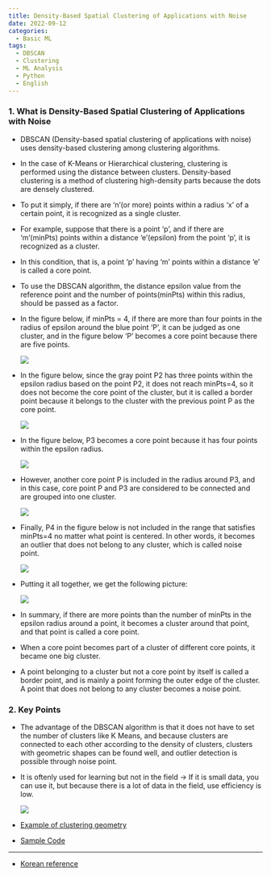 ```yaml
---
title: Density-Based Spatial Clustering of Applications with Noise
date: 2022-09-12
categories:
  - Basic ML
tags: 
  - DBSCAN
  - Clustering
  - ML Analysis
  - Python
  - English
---
```


### 1. What is Density-Based Spatial Clustering of Applications with Noise
- DBSCAN (Density-based spatial clustering of applications with noise) uses density-based clustering among clustering algorithms.
- In the case of K-Means or Hierarchical clustering, clustering is performed using the distance between clusters. Density-based clustering is a method of clustering high-density parts because the dots are densely clustered.
- To put it simply, if there are ‘n’(or more) points within a radius ‘x’ of a certain point, it is recognized as a single cluster.
- For example, suppose that there is a point ‘p’, and if there are ‘m’(minPts) points within a distance ‘e’(epsilon) from the point ‘p’, it is recognized as a cluster.
- In this condition, that is, a point ‘p’ having ‘m’ points within a distance ‘e’ is called a core point.
- To use the DBSCAN algorithm, the distance epsilon value from the reference point and the number of points(minPts) within this radius, should be passed as a factor.
- In the figure below, if minPts = 4, if there are more than four points in the radius of epsilon around the blue point ‘P’, it can be judged as one cluster, and in the figure below ‘P’ becomes a core point because there are five points.
        
    ![](images/DBSCAN/Untitled.png)
        
- In the figure below, since the gray point P2 has three points within the epsilon radius based on the point P2, it does not reach minPts=4, so it does not become the core point of the cluster, but it is called a border point because it belongs to the cluster with the previous point P as the core point.
        
    ![](images/DBSCAN/Untitled%201.png)
        
- In the figure below, P3 becomes a core point because it has four points within the epsilon radius.
        
    ![](images/DBSCAN/Untitled%202.png)
        
- However, another core point P is included in the radius around P3, and in this case, core point P and P3 are considered to be connected and are grouped into one cluster.
        
    ![](images/DBSCAN/image1.png)
        
- Finally, P4 in the figure below is not included in the range that satisfies minPts=4 no matter what point is centered. In other words, it becomes an outlier that does not belong to any cluster, which is called noise point.

    ![](images/DBSCAN/image2.png)
        
- Putting it all together, we get the following picture:
        
    ![](images/DBSCAN/image3.png)
        
- In summary, if there are more points than the number of minPts in the epsilon radius around a point, it becomes a cluster around that point, and that point is called a core point.
- When a core point becomes part of a cluster of different core points, it became one big cluster.
- A point belonging to a cluster but not a core point by itself is called a border point, and is mainly a point forming the outer edge of the cluster. A point that does not belong to any cluster becomes a noise point.


### 2. Key Points
- The advantage of the DBSCAN algorithm is that it does not have to set the number of clusters like K Means, and because clusters are connected to each other according to the density of clusters, clusters with geometric shapes can be found well, and outlier detection is possible through noise point.
- It is oftenly used for learning but not in the field → If it is small data, you can use it, but because there is a lot of data in the field, use efficiency is low.
    
    ![](images/DBSCAN/image4.png)
    
- [Example of clustering geometry](https://en.wikipedia.org/wiki/DBSCAN)

- [Sample Code](https://github.com/bwcho75/dataanalyticsandML/blob/master/Clustering/5.%20DBSCANClustering-IRIS%204%20feature-Copy1.ipynb)




---
- [Korean reference](https://bcho.tistory.com/1205)